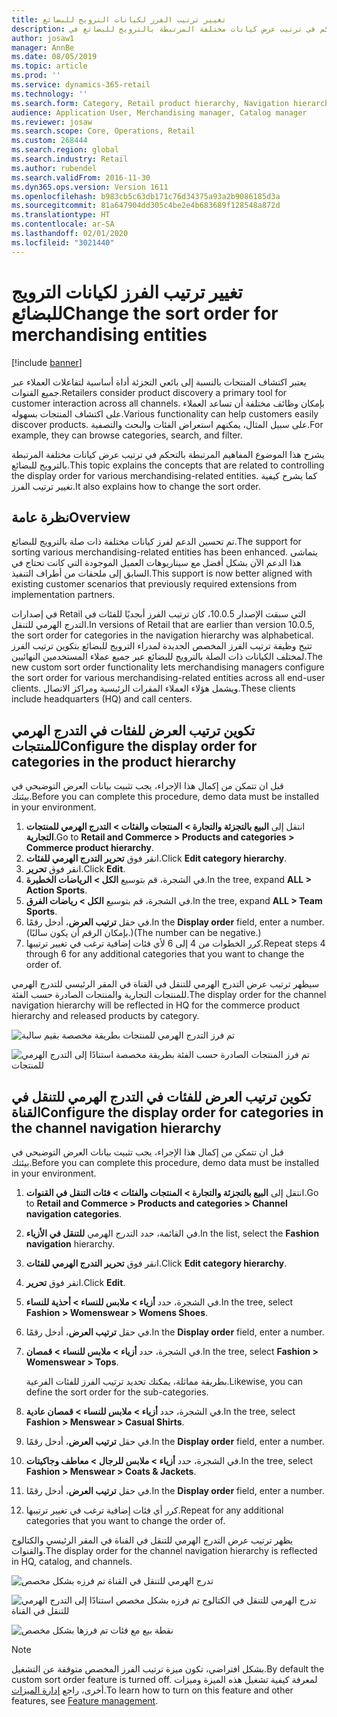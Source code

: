 ```yaml
---
title: تغيير ترتيب الفرز لكيانات الترويج للبضائع
description: يشرح هذا الموضوع المفاهيم المرتبطة بالتحكم في ترتيب عرض كيانات مختلفة المرتبطة بالترويج للبضائع في Dynamics 365 Commerce.
author: josaw1
manager: AnnBe
ms.date: 08/05/2019
ms.topic: article
ms.prod: ''
ms.service: dynamics-365-retail
ms.technology: ''
ms.search.form: Category, Retail product hierarchy, Navigation hierarchy
audience: Application User, Merchandising manager, Catalog manager
ms.reviewer: josaw
ms.search.scope: Core, Operations, Retail
ms.custom: 268444
ms.search.region: global
ms.search.industry: Retail
ms.author: rubendel
ms.search.validFrom: 2016-11-30
ms.dyn365.ops.version: Version 1611
ms.openlocfilehash: b983cb5c63db171c76d34375a93a2b9086185d3a
ms.sourcegitcommit: 81a647904dd305c4be2e4b683689f128548a872d
ms.translationtype: HT
ms.contentlocale: ar-SA
ms.lasthandoff: 02/01/2020
ms.locfileid: "3021440"
---
```

# <a name="change-the-sort-order-for-merchandising-entities"></a><span data-ttu-id="d73e6-103">تغيير ترتيب الفرز لكيانات الترويج للبضائع</span><span class="sxs-lookup"><span data-stu-id="d73e6-103">Change the sort order for merchandising entities</span></span>


[!include [banner](includes/banner.md)]

<span data-ttu-id="d73e6-104">يعتبر اكتشاف المنتجات بالنسبة إلى بائعي التجزئة أداة أساسية لتفاعلات العملاء عبر جميع القنوات.</span><span class="sxs-lookup"><span data-stu-id="d73e6-104">Retailers consider product discovery a primary tool for customer interaction across all channels.</span></span> <span data-ttu-id="d73e6-105">بإمكان وظائف مختلفة أن تساعد العملاء على اكتشاف المنتجات بسهوله.</span><span class="sxs-lookup"><span data-stu-id="d73e6-105">Various functionality can help customers easily discover products.</span></span> <span data-ttu-id="d73e6-106">على سبيل المثال، يمكنهم استعراض الفئات والبحث والتصفية.</span><span class="sxs-lookup"><span data-stu-id="d73e6-106">For example, they can browse categories, search, and filter.</span></span>

<span data-ttu-id="d73e6-107">يشرح هذا الموضوع المفاهيم المرتبطة بالتحكم في ترتيب عرض كيانات مختلفة المرتبطة بالترويج للبضائع.</span><span class="sxs-lookup"><span data-stu-id="d73e6-107">This topic explains the concepts that are related to controlling the display order for various merchandising-related entities.</span></span> <span data-ttu-id="d73e6-108">كما يشرح كيفية تغيير ترتيب الفرز.</span><span class="sxs-lookup"><span data-stu-id="d73e6-108">It also explains how to change the sort order.</span></span>

## <a name="overview"></a><span data-ttu-id="d73e6-109">نظرة عامة</span><span class="sxs-lookup"><span data-stu-id="d73e6-109">Overview</span></span>

<span data-ttu-id="d73e6-110">تم تحسين الدعم لفرز كيانات مختلفة ذات صلة بالترويج للبضائع.</span><span class="sxs-lookup"><span data-stu-id="d73e6-110">The support for sorting various merchandising-related entities has been enhanced.</span></span> <span data-ttu-id="d73e6-111">يتماشى هذا الدعم الآن بشكل أفضل مع سيناريوهات العميل الموجودة التي كانت تحتاج في السابق إلى ملحقات من أطراف التنفيذ.</span><span class="sxs-lookup"><span data-stu-id="d73e6-111">This support is now better aligned with existing customer scenarios that previously required extensions from implementation partners.</span></span>

<span data-ttu-id="d73e6-112">في إصدارات Retail التي سبقت الإصدار 10.0.5، كان ترتيب الفرز أبجديًا للفئات في التدرج الهرمي للتنقل.</span><span class="sxs-lookup"><span data-stu-id="d73e6-112">In versions of Retail that are earlier than version 10.0.5, the sort order for categories in the navigation hierarchy was alphabetical.</span></span> <span data-ttu-id="d73e6-113">تتيح وظيفة ترتيب الفرز المخصص الجديدة لمدراء الترويج للبضائع بتكوين ترتيب الفرز لمختلف الكيانات ذات الصلة بالترويج للبضائع عبر جميع عملاء المستخدمين النهائيين.</span><span class="sxs-lookup"><span data-stu-id="d73e6-113">The new custom sort order functionality lets merchandising managers configure the sort order for various merchandising-related entities across all end-user clients.</span></span> <span data-ttu-id="d73e6-114">ويشمل هؤلاء العملاء المقرات الرئيسية ومراكز الاتصال.</span><span class="sxs-lookup"><span data-stu-id="d73e6-114">These clients include headquarters (HQ) and call centers.</span></span>

## <a name="configure-the-display-order-for-categories-in-the-product-hierarchy"></a><span data-ttu-id="d73e6-115">تكوين ترتيب العرض للفئات في التدرج الهرمي للمنتجات</span><span class="sxs-lookup"><span data-stu-id="d73e6-115">Configure the display order for categories in the product hierarchy</span></span>

<span data-ttu-id="d73e6-116">قبل ان تتمكن من إكمال هذا الإجراء، يجب تثبيت بيانات العرض التوضيحي في بيئتك.</span><span class="sxs-lookup"><span data-stu-id="d73e6-116">Before you can complete this procedure, demo data must be installed in your environment.</span></span>

1. <span data-ttu-id="d73e6-117">انتقل إلى **البيع بالتجزئة والتجارة \> المنتجات والفئات \> التدرج الهرمي للمنتجات التجارية**.</span><span class="sxs-lookup"><span data-stu-id="d73e6-117">Go to **Retail and Commerce \> Products and categories \> Commerce product hierarchy**.</span></span>
2. <span data-ttu-id="d73e6-118">انقر فوق **تحرير التدرج الهرمي للفئات**.</span><span class="sxs-lookup"><span data-stu-id="d73e6-118">Click **Edit category hierarchy**.</span></span>
3. <span data-ttu-id="d73e6-119">انقر فوق **تحرير**.</span><span class="sxs-lookup"><span data-stu-id="d73e6-119">Click **Edit**.</span></span>
4. <span data-ttu-id="d73e6-120">في الشجرة، قم بتوسيع **الكل \> الرياضات الخطيرة**.</span><span class="sxs-lookup"><span data-stu-id="d73e6-120">In the tree, expand **ALL \> Action Sports**.</span></span>
5. <span data-ttu-id="d73e6-121">في الشجرة، قم بتوسيع **الكل \> رياضات الفرق**.</span><span class="sxs-lookup"><span data-stu-id="d73e6-121">In the tree, expand **ALL \> Team Sports**.</span></span>
6. <span data-ttu-id="d73e6-122">في حقل **ترتيب العرض**، أدخل رقمًا.</span><span class="sxs-lookup"><span data-stu-id="d73e6-122">In the **Display order** field, enter a number.</span></span> <span data-ttu-id="d73e6-123">(بإمكان الرقم أن يكون سالبًا.)</span><span class="sxs-lookup"><span data-stu-id="d73e6-123">(The number can be negative.)</span></span>
7. <span data-ttu-id="d73e6-124">كرر الخطوات من 4 إلى 6 لأي فئات إضافية ترغب في تغيير ترتيبها.</span><span class="sxs-lookup"><span data-stu-id="d73e6-124">Repeat steps 4 through 6 for any additional categories that you want to change the order of.</span></span>

<span data-ttu-id="d73e6-125">سيظهر ترتيب عرض التدرج الهرمي للتنقل في القناة في المقر الرئيسي للتدرج الهرمي للمنتجات التجارية والمنتجات الصادرة حسب الفئة.</span><span class="sxs-lookup"><span data-stu-id="d73e6-125">The display order for the channel navigation hierarchy will be reflected in HQ for the commerce product hierarchy and released products by category.</span></span>

![تم فرز التدرج الهرمي للمنتجات بطريقة مخصصة بقيم سالبة](./media/RetailProductHierarchyCustomSortedWithNegativeValues.png)

![تم فرز المنتجات الصادرة حسب الفئة بطريقة مخصصة استنادًا إلى التدرج الهرمي للمنتجات](./media/ReleasedProductsByCategoryCustomSortedBasedOnRetailProductHierarchy.png)

## <a name="configure-the-display-order-for-categories-in-the-channel-navigation-hierarchy"></a><span data-ttu-id="d73e6-128">تكوين ترتيب العرض للفئات في التدرج الهرمي للتنقل في القناة</span><span class="sxs-lookup"><span data-stu-id="d73e6-128">Configure the display order for categories in the channel navigation hierarchy</span></span>

<span data-ttu-id="d73e6-129">قبل ان تتمكن من إكمال هذا الإجراء، يجب تثبيت بيانات العرض التوضيحي في بيئتك.</span><span class="sxs-lookup"><span data-stu-id="d73e6-129">Before you can complete this procedure, demo data must be installed in your environment.</span></span>

1. <span data-ttu-id="d73e6-130">انتقل إلى **البيع بالتجزئة والتجارة \> المنتجات والفئات \> فئات التنقل في القنوات**.</span><span class="sxs-lookup"><span data-stu-id="d73e6-130">Go to **Retail and Commerce \> Products and categories \> Channel navigation categories**.</span></span>
2. <span data-ttu-id="d73e6-131">في القائمة، حدد التدرج الهرمي **للتنقل في الأزياء**.</span><span class="sxs-lookup"><span data-stu-id="d73e6-131">In the list, select the **Fashion navigation** hierarchy.</span></span>
3. <span data-ttu-id="d73e6-132">انقر فوق **تحرير التدرج الهرمي للفئات**.</span><span class="sxs-lookup"><span data-stu-id="d73e6-132">Click **Edit category hierarchy**.</span></span>
4. <span data-ttu-id="d73e6-133">انقر فوق **تحرير**.</span><span class="sxs-lookup"><span data-stu-id="d73e6-133">Click **Edit**.</span></span>
5. <span data-ttu-id="d73e6-134">في الشجرة، حدد **أزياء \> ملابس للنساء \> أحذية للنساء**.</span><span class="sxs-lookup"><span data-stu-id="d73e6-134">In the tree, select **Fashion \> Womenswear \> Womens Shoes**.</span></span>
6. <span data-ttu-id="d73e6-135">في حقل **ترتيب العرض**، أدخل رقمًا.</span><span class="sxs-lookup"><span data-stu-id="d73e6-135">In the **Display order** field, enter a number.</span></span>
7. <span data-ttu-id="d73e6-136">في الشجرة، حدد **أزياء \> ملابس للنساء \> قمصان**.</span><span class="sxs-lookup"><span data-stu-id="d73e6-136">In the tree, select **Fashion \> Womenswear \> Tops**.</span></span>

    <span data-ttu-id="d73e6-137">بطريقة مماثلة، يمكنك تحديد ترتيب الفرز للفئات الفرعية.</span><span class="sxs-lookup"><span data-stu-id="d73e6-137">Likewise, you can define the sort order for the sub-categories.</span></span>

8. <span data-ttu-id="d73e6-138">في الشجرة، حدد **أزياء \> ملابس للنساء \> قمصان عادية**.</span><span class="sxs-lookup"><span data-stu-id="d73e6-138">In the tree, select **Fashion \> Menswear \> Casual Shirts**.</span></span>
9. <span data-ttu-id="d73e6-139">في حقل **ترتيب العرض**، أدخل رقمًا.</span><span class="sxs-lookup"><span data-stu-id="d73e6-139">In the **Display order** field, enter a number.</span></span>
10. <span data-ttu-id="d73e6-140">في الشجرة، حدد **أزياء \> ملابس للرجال \> معاطف وجاكيتات**.</span><span class="sxs-lookup"><span data-stu-id="d73e6-140">In the tree, select **Fashion \> Menswear \> Coats & Jackets**.</span></span>
11. <span data-ttu-id="d73e6-141">في حقل **ترتيب العرض**، أدخل رقمًا.</span><span class="sxs-lookup"><span data-stu-id="d73e6-141">In the **Display order** field, enter a number.</span></span>
12. <span data-ttu-id="d73e6-142">كرر أي فئات إضافية ترغب في تغيير ترتيبها.</span><span class="sxs-lookup"><span data-stu-id="d73e6-142">Repeat for any additional categories that you want to change the order of.</span></span>

<span data-ttu-id="d73e6-143">يظهر ترتيب عرض التدرج الهرمي للتنقل في القناة في المقر الرئيسي والكتالوج والقنوات.</span><span class="sxs-lookup"><span data-stu-id="d73e6-143">The display order for the channel navigation hierarchy is reflected in HQ, catalog, and channels.</span></span>

![تدرج الهرمي للتنقل في القناة تم فرزه بشكل مخصص](./media/ChannelNavCustomSorted.png)

![تدرج الهرمي للتنقل في الكتالوج تم فرزه بشكل مخصص استنادًا إلى التدرج الهرمي للتنقل في القناة](./media/CatalogNavHierarchyCustomSortedBasedOnChannelNav.png)

![نقطة بيع مع فئات تم فرزها بشكل مخصص](./media/POSChannelCategoriesCustomSorted.png)

> [!NOTE]
> <span data-ttu-id="d73e6-147">بشكل افتراضي، تكون ميزة ترتيب الفرز المخصص متوقفة عن التشغيل.</span><span class="sxs-lookup"><span data-stu-id="d73e6-147">By default the custom sort order feature is turned off.</span></span> <span data-ttu-id="d73e6-148">لمعرفة كيفية تشغيل هذه الميزة وميزات أخرى، راجع [إدارة الميزات](https://docs.microsoft.com/dynamics365/unified-operations/fin-and-ops/get-started/feature-management/feature-management-overview).</span><span class="sxs-lookup"><span data-stu-id="d73e6-148">To learn how to turn on this feature and other features, see [Feature management](https://docs.microsoft.com/dynamics365/unified-operations/fin-and-ops/get-started/feature-management/feature-management-overview).</span></span>
